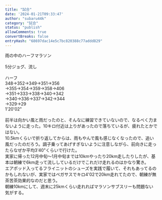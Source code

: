 ```yaml
---
title: "試合"
date: '2024-01-21T09:33:47'
author: "subaru44k"
category: "試合"
status: "publish"
allowComments: true
convertBreaks: false
entryHash: "68697dac14e5c7bc820388c77addd829"
---
```

雨の中のハーフマラソン<br>
<br>
5分ジョグ、流し<br>
<br>
ハーフ<br>
348→352→349→351→356<br>
→355→354→359→358→406<br>
→351→333→338→340→342<br>
→340→336→337→342→344<br>
→329→29<br>
1'20'02"<br>
<br>
前半は向かい風と雨だったのと、そんなに練習できていないので、なるべく力まないように走った。10キロ付近は上りがあったので落ちているが、疲れたとかではない。<br>
10.5kmくらいで折り返してからは、雨もやんで風も感じなくなったので、追い風だったのだろう。調子乗ってあげすぎないように注意しながら、前向きに走ったらなぜか平均3'40"くらいで行けた。<br>
実家に帰った12月中旬〜1月中旬までは10kmやったり20km走したりしたが、基本は朝練で6km走って流ししているだけでこれだけ走れるのはかなり驚き。<br>
エアポッド入ってるフライニットのシューズを実践で履いて、それもあってるのかもしれないが、実家ではペガサスでキロ4'02で20km走れてたので、朝練が無茶苦茶効果的なのだと思う。<br>
朝練10kmにして、週末に25kmくらい走れればマラソンサブスリーも問題ない気がする。
